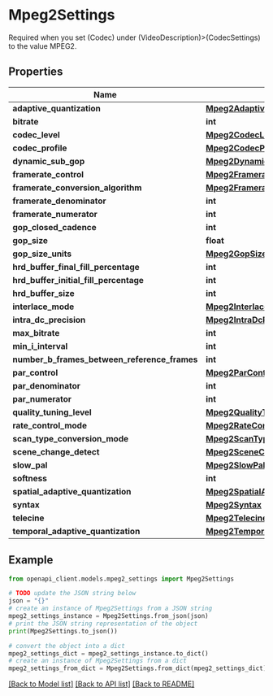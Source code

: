 # Mpeg2Settings

Required when you set (Codec) under (VideoDescription)>(CodecSettings) to the value MPEG2.

## Properties

Name | Type | Description | Notes
------------ | ------------- | ------------- | -------------
**adaptive_quantization** | [**Mpeg2AdaptiveQuantization**](Mpeg2AdaptiveQuantization.md) |  | [optional] 
**bitrate** | **int** |  | [optional] 
**codec_level** | [**Mpeg2CodecLevel**](Mpeg2CodecLevel.md) |  | [optional] 
**codec_profile** | [**Mpeg2CodecProfile**](Mpeg2CodecProfile.md) |  | [optional] 
**dynamic_sub_gop** | [**Mpeg2DynamicSubGop**](Mpeg2DynamicSubGop.md) |  | [optional] 
**framerate_control** | [**Mpeg2FramerateControl**](Mpeg2FramerateControl.md) |  | [optional] 
**framerate_conversion_algorithm** | [**Mpeg2FramerateConversionAlgorithm**](Mpeg2FramerateConversionAlgorithm.md) |  | [optional] 
**framerate_denominator** | **int** |  | [optional] 
**framerate_numerator** | **int** |  | [optional] 
**gop_closed_cadence** | **int** |  | [optional] 
**gop_size** | **float** |  | [optional] 
**gop_size_units** | [**Mpeg2GopSizeUnits**](Mpeg2GopSizeUnits.md) |  | [optional] 
**hrd_buffer_final_fill_percentage** | **int** |  | [optional] 
**hrd_buffer_initial_fill_percentage** | **int** |  | [optional] 
**hrd_buffer_size** | **int** |  | [optional] 
**interlace_mode** | [**Mpeg2InterlaceMode**](Mpeg2InterlaceMode.md) |  | [optional] 
**intra_dc_precision** | [**Mpeg2IntraDcPrecision**](Mpeg2IntraDcPrecision.md) |  | [optional] 
**max_bitrate** | **int** |  | [optional] 
**min_i_interval** | **int** |  | [optional] 
**number_b_frames_between_reference_frames** | **int** |  | [optional] 
**par_control** | [**Mpeg2ParControl**](Mpeg2ParControl.md) |  | [optional] 
**par_denominator** | **int** |  | [optional] 
**par_numerator** | **int** |  | [optional] 
**quality_tuning_level** | [**Mpeg2QualityTuningLevel**](Mpeg2QualityTuningLevel.md) |  | [optional] 
**rate_control_mode** | [**Mpeg2RateControlMode**](Mpeg2RateControlMode.md) |  | [optional] 
**scan_type_conversion_mode** | [**Mpeg2ScanTypeConversionMode**](Mpeg2ScanTypeConversionMode.md) |  | [optional] 
**scene_change_detect** | [**Mpeg2SceneChangeDetect**](Mpeg2SceneChangeDetect.md) |  | [optional] 
**slow_pal** | [**Mpeg2SlowPal**](Mpeg2SlowPal.md) |  | [optional] 
**softness** | **int** |  | [optional] 
**spatial_adaptive_quantization** | [**Mpeg2SpatialAdaptiveQuantization**](Mpeg2SpatialAdaptiveQuantization.md) |  | [optional] 
**syntax** | [**Mpeg2Syntax**](Mpeg2Syntax.md) |  | [optional] 
**telecine** | [**Mpeg2Telecine**](Mpeg2Telecine.md) |  | [optional] 
**temporal_adaptive_quantization** | [**Mpeg2TemporalAdaptiveQuantization**](Mpeg2TemporalAdaptiveQuantization.md) |  | [optional] 

## Example

```python
from openapi_client.models.mpeg2_settings import Mpeg2Settings

# TODO update the JSON string below
json = "{}"
# create an instance of Mpeg2Settings from a JSON string
mpeg2_settings_instance = Mpeg2Settings.from_json(json)
# print the JSON string representation of the object
print(Mpeg2Settings.to_json())

# convert the object into a dict
mpeg2_settings_dict = mpeg2_settings_instance.to_dict()
# create an instance of Mpeg2Settings from a dict
mpeg2_settings_from_dict = Mpeg2Settings.from_dict(mpeg2_settings_dict)
```
[[Back to Model list]](../README.md#documentation-for-models) [[Back to API list]](../README.md#documentation-for-api-endpoints) [[Back to README]](../README.md)


